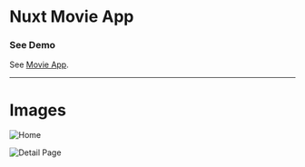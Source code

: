 # Nuxt Movie App

### See Demo

See [Movie App](https://movie-nuxt.vercel.app/).

---

# Images

![Home](https://i.postimg.cc/PqvZHZVK/Screen-Shot-2022-08-19-at-9-16-59-PM.png)

![Detail Page](https://i.ibb.co/rQScZmy/Screen-Shot-2022-08-19-at-9-17-29-PM.png)
